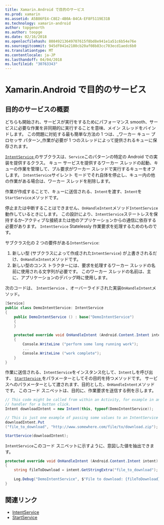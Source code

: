```yaml
---
title: Xamarin.Android で目的のサービス
ms.prod: xamarin
ms.assetid: A5B86FE4-C8E2-4B0A-84CA-EF8F5119E31B
ms.technology: xamarin-android
author: topgenorth
ms.author: toopge
ms.date: 02/16/2018
ms.openlocfilehash: 80849213649707615f8bd8e941e1a51c6b54e76e
ms.sourcegitcommit: 945df041e2180cb20af08b83cc703ecd1aedc6b0
ms.translationtype: MT
ms.contentlocale: ja-JP
ms.lasthandoff: 04/04/2018
ms.locfileid: "30763343"
---
```

# <a name="intent-services-in-xamarinandroid"></a>Xamarin.Android で目的のサービス

## <a name="intent-services-overview"></a>目的のサービスの概要

どちらも開始され、サービスが実行をするためにパフォーマンス smooth、サービスに必要な作業を非同期的に実行することを意味、メイン スレッドをバインドします。 この問題に対処する最も簡単な方法の 1 つは、_ワーカー キュー プロセッサ パターン_作業が必要が 1 つのスレッドによって提供されるキューに保存されます。 

[ `IntentService` ](https://developer.xamarin.com/api/type/Android.App.IntentService/)のサブクラスは、`Service`このパターンの特定の Android での実装を提供するクラス。 キュー サービスを提供するワーカー スレッドの起動、キューの作業を管理して、プル要求がワーカー スレッドで実行するキューをオフします。 `IntentService`サイレント モードでそれ自体を停止し、キュー内の他の作業がある場合は、ワーカー スレッドを削除します。
 
作業が作成することで、キューに送信される、`Intent`を渡す、`Intent`を`StartService`メソッドです。

停止または中断することはできません、`OnHandleIntent`メソッド`IntentService`動作しているときにします。 この設計により、`IntentService`ステートレスを保持するか&ndash;アクティブな接続または他のアプリケーションからの通信に依存する必要があります。 `IntentService` Statelessly 作業要求を処理するためのものです。

サブクラス化の 2 つの要件がある`IntentService`:

1. 新しい型 (サブクラスによって作成された`IntentService`) が上書きされるだけ、`OnHandleIntent`メソッドです。
2. 新しい型のコンス トラクターには、要求を処理するワーカー スレッドの名前に使用される文字列が必要です。 このワーカー スレッドの名前は、主に、アプリケーションのデバッグ時に使用します。

次のコードは、 `IntentService` 、オーバーライドされた実装`OnHandleIntent`メソッド。

```csharp
[Service]
public class DemoIntentService: IntentService
{
    public DemoIntentService () : base("DemoIntentService")
    {
    }
    
    protected override void OnHandleIntent (Android.Content.Intent intent)
    {
        Console.WriteLine ("perform some long running work");
        ...
        Console.WriteLine ("work complete");
    }
}
```

作業に送信される、`IntentService`をインスタンス化して、`Intent`しを呼び出す、 [ `StartService` ](https://developer.xamarin.com/api/member/Android.Content.Context.StartService/p/Android.Content.Intent/)をパラメーターとしてその目的を持つメソッドです。 サービスへのパラメーターとして渡されます、目的とした、`OnHandleIntent`メソッドです。 このコード スニペットは、目的に、作業要求を送信する例を示します。 

```csharp
// This code might be called from within an Activity, for example in an event
// handler for a button click.
Intent downloadIntent = new Intent(this, typeof(DemoIntentService));

// This is just one example of passing some values to an IntentService via the Intent:
downloadIntent.Put
("file_to_download", "http://www.somewhere.com/file/to/download.zip");

StartService(downloadIntent);
```

`IntentService`このコード スニペットに示すように、意図した値を抽出できます。  

```csharp
protected override void OnHandleIntent (Android.Content.Intent intent)
{
    string fileToDownload = intent.GetStringExtra("file_to_download");
    
    Log.Debug("DemoIntentService", $"File to download: {fileToDownload}.");
}
```


## <a name="related-links"></a>関連リンク

- [IntentService](https://developer.xamarin.com/api/type/Android.App.IntentService/)
- [StartService](https://developer.xamarin.com/api/member/Android.Content.Context.StartService/p/Android.Content.Intent/)
